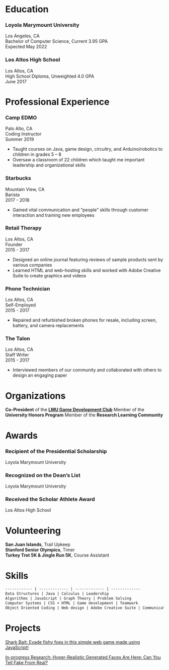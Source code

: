 # Education
 
### Loyola Marymount University
Los Angeles, CA  
Bachelor of Computer Science, Current 3.95 GPA  
Expected May 2022  

### Los Altos High School
Los Altos, CA  
High School Diploma, Unweighted 4.0 GPA  
June 2017  

# Professional Experience
 
### Camp EDMO
Palo Alto, CA  
Coding Instructor  
Summer 2019  
- Taught courses on Java, game design, circuitry, and Arduino/robotics to children in grades 5 – 8
- Oversaw a classroom of 22 children which taught me important leadership and organizational skills

### Starbucks
Mountain View, CA  
Barista  
2017 - 2018  
- Gained vital communication and “people” skills through customer interaction and training new employees

### Retail Therapy
Los Altos, CA  
Founder  
2015 - 2017  
- Designed an online journal featuring reviews of sample products sent by various companies
- Learned HTML and web-hosting skills and worked with Adobe Creative Suite to create graphics and videos

### Phone Technician
Los Altos, CA  
Self-Employed  
2015 - 2017  
- Repaired and refurbished broken phones for resale, including screen, battery, and camera replacements

### The Talon
Los Altos, CA  
Staff Writer  
2015 - 2017  
- Interviewed members of our community and collaborated with others to design an engaging paper 

# Organizations
**Co-President** of the [**LMU Game Development Club**](https://www.facebook.com/lmugamedev/)
Member of the **University Honors Program**
Member of the **Research Learning Community**

# Awards

### Recipient of the Presidential Scholarship
Loyola Marymount University

### Recognized on the Dean’s List
Loyola Marymount University

### Received the Scholar Athlete Award
Los Altos High School 

# Volunteering
 
**San Juan Islands**, Trail Upkeep  
**Stanford Senior Olympics**, Timer  
**Turkey Trot 5K & Jingle Run 5K**, Course Assistant  

# Skills
```markdown
------------ | ------------- | ------------- | -------------
Data Structures | Java | Calculus | Leadership
Algorithms | JavaScript | Graph Theory | Problem Solving
Computer Systems | CSS + HTML | Game development | Teamwork
Object Oriented Coding | Web design | Adobe Creative Suite | Communication
```

# Projects
[Shark Bait: Evade fishy foes in this simple web game made using JavaScript!](https://meganmrichardson.github.io/sharkbait/)  
  
[In-progress Research: Hyper-Realistic Generated Faces Are Here: Can You Tell Fake From Real?](https://digitalcommons.lmu.edu/honors-research-and-exhibition/2019/section-02/1/)
